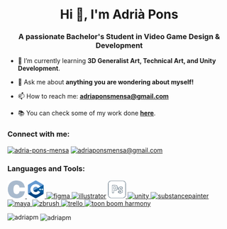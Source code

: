<h1 align="center">Hi 👋, I'm Adrià Pons</h1>
<h3 align="center">A passionate Bachelor's Student in Video Game Design & Development</h3>


- 🌱 I’m currently learning **3D Generalist Art, Technical Art, and Unity Development**.

- 💬 Ask me about **anything you are wondering about myself!**

- 📫 How to reach me: **adriaponsmensa@gmail.com**

- 📚 You can check some of my work done [**here**](https://adria_pm.artstation.com/).

<!-- Connect with me -->
<h3 align="left">Connect with me:</h3>
<p align="left">
<a href="https://linkedin.com/in/adria-pons-mensa" target="blank"><img align="center" src="https://raw.githubusercontent.com/rahuldkjain/github-profile-readme-generator/master/src/images/icons/Social/linked-in-alt.svg" alt="adria-pons-mensa" height="30" width="40" /></a>
<a href="mailto:adriaponsmensa@gmail.com" target="blank"><img align="center" src="https://cdn.worldvectorlogo.com/logos/gmail-icon.svg" alt="adriaponsmensa@gmail.com" height="30" width="40" /></a>
</p>

<!-- Languages and Tools -->
<h3 align="left">Languages and Tools:</h3>
<p align="left"> 
  <a href="https://www.cprogramming.com/" target="_blank" rel="noreferrer"> <img src="https://raw.githubusercontent.com/devicons/devicon/master/icons/c/c-original.svg" alt="c" width="40" height="40"/> </a> 
  <a href="https://www.w3schools.com/cpp/" target="_blank" rel="noreferrer"> <img src="https://raw.githubusercontent.com/devicons/devicon/master/icons/cplusplus/cplusplus-original.svg" alt="cplusplus" width="40" height="40"/> </a> 
  <a href="https://www.figma.com/" target="_blank" rel="noreferrer"> <img src="https://www.vectorlogo.zone/logos/figma/figma-icon.svg" alt="figma" width="40" height="40"/> </a> 
  <a href="https://www.adobe.com/in/products/illustrator.html" target="_blank" rel="noreferrer"> <img src="https://www.vectorlogo.zone/logos/adobe_illustrator/adobe_illustrator-icon.svg" alt="illustrator" width="40" height="40"/></a> 
  <a href="https://www.photoshop.com/en" target="_blank" rel="noreferrer"> <img src="https://raw.githubusercontent.com/devicons/devicon/master/icons/photoshop/photoshop-line.svg" alt="photoshop" width="40" height="40"/> </a> 
  <a href="https://unity.com/" target="_blank" rel="noreferrer"> <img src="https://www.vectorlogo.zone/logos/unity3d/unity3d-icon.svg" alt="unity" width="40" height="40"/> </a> 
  <a href="https://www.adobe.com/products/substance3d-painter.html" target="_blank" rel="noreferrer"> <img src="https://uxwing.com/wp-content/themes/uxwing/download/brands-and-social-media/adobe-substance-3d-painter-icon.png"    alt="substancepainter" width="40" height="40"/> </a> 
  <a href="https://www.autodesk.es/products/maya/overview?panel=buy&AID=11043037&PID=8227014&SID=jkp_Cj0KCQjwnMWkBhDLARIsAHBOftqBlIFVuQk0hR6DozdPrdLGajtdZG2tyX21gXJsDvUKa2SFd6dcQ0kaAhYGEALw_wcB&cjevent=e973a2000fb211ee816900060a18b8fc&mktvar002=afc_es_buyonline&affname=8227014_11043037&cjdata=MXxZfDB8WXww&term=1-YEAR&tab=subscription&plc=MAYA" target="_blank" rel="noreferrer"> <img src="https://logodix.com/logo/1845767.png" alt="maya" width="40" height="40"/> </a> 
  <a href="https://pixologic.com/zblanding/?v=2" target="_blank" rel="noreferrer"> <img src="https://uploads-ssl.webflow.com/619e83738adebe3904dd8be6/6377f92aeec282ae6fc398a2_Component%2034.png" alt="zbrush" width="40" height="40"/> </a> 
  <a href="https://trello.com/" target="_blank" rel="noreferrer"> <img src="https://cdn.worldvectorlogo.com/logos/trello.svg" alt="trello" width="40" height="40"/> </a> 
  <a href="https://www.toonboom.com/products/harmony" target="_blank" rel="noreferrer"> <img src="https://docs.toonboom.com/help/harmony-21/icons/3-premium.png" alt="toon boom harmony" width="40" height="40"/> </a> </p>


<!-- Other widgets -->
<p><img align="left" src="https://github-readme-stats.vercel.app/api/top-langs?username=adriapm&show_icons=true&locale=en&layout=compact" alt="adriapm" /></p>

<p>&nbsp;<img align="center" src="https://github-readme-stats.vercel.app/api?username=adriapm&show_icons=true&locale=en" alt="adriapm" /></p>
